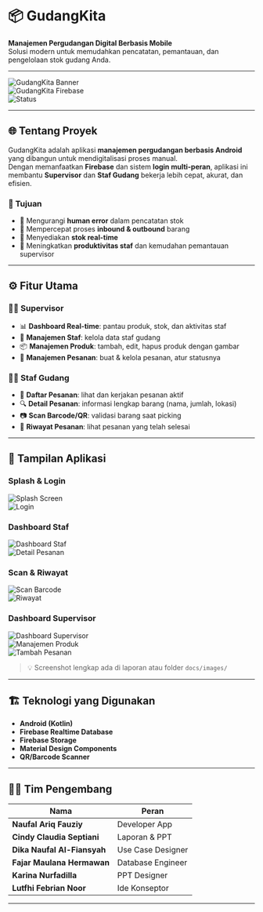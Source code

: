 # 📦 GudangKita  
**Manajemen Pergudangan Digital Berbasis Mobile**  
Solusi modern untuk memudahkan pencatatan, pemantauan, dan pengelolaan stok gudang Anda.  

---

![GudangKita Banner](https://img.shields.io/badge/Android-Kotlin-green?style=for-the-badge&logo=android)  
![GudangKita Firebase](https://img.shields.io/badge/Firebase-RealtimeDB-orange?style=for-the-badge&logo=firebase)  
![Status](https://img.shields.io/badge/Status-Completed-blue?style=for-the-badge)  

---

## 🌐 Tentang Proyek
GudangKita adalah aplikasi **manajemen pergudangan berbasis Android** yang dibangun untuk mendigitalisasi proses manual.  
Dengan memanfaatkan **Firebase** dan sistem **login multi-peran**, aplikasi ini membantu **Supervisor** dan **Staf Gudang** bekerja lebih cepat, akurat, dan efisien.

### 🎯 Tujuan
- 🔹 Mengurangi **human error** dalam pencatatan stok  
- 🔹 Mempercepat proses **inbound & outbound** barang  
- 🔹 Menyediakan **stok real-time**  
- 🔹 Meningkatkan **produktivitas staf** dan kemudahan pemantauan supervisor  

---

## ⚙️ Fitur Utama

### 👨‍💼 Supervisor
- 📊 **Dashboard Real-time**: pantau produk, stok, dan aktivitas staf  
- 👥 **Manajemen Staf**: kelola data staf gudang  
- 📦 **Manajemen Produk**: tambah, edit, hapus produk dengan gambar  
- 📑 **Manajemen Pesanan**: buat & kelola pesanan, atur statusnya  

### 👷‍♂️ Staf Gudang
- 📝 **Daftar Pesanan**: lihat dan kerjakan pesanan aktif  
- 🔍 **Detail Pesanan**: informasi lengkap barang (nama, jumlah, lokasi)  
- 📷 **Scan Barcode/QR**: validasi barang saat picking  
- 📜 **Riwayat Pesanan**: lihat pesanan yang telah selesai  

---

## 📱 Tampilan Aplikasi

### Splash & Login
![Splash Screen](docs/images/splash.png)  
![Login](docs/images/login.png)

### Dashboard Staf
![Dashboard Staf](docs/images/dashboard_staff.png)  
![Detail Pesanan](docs/images/detail_pesanan.png)  

### Scan & Riwayat
![Scan Barcode](docs/images/scan.png)  
![Riwayat](docs/images/riwayat.png)  

### Dashboard Supervisor
![Dashboard Supervisor](docs/images/dashboard_supervisor.png)  
![Manajemen Produk](docs/images/produk.png)  
![Tambah Pesanan](docs/images/tambah_pesanan.png)  

> 💡 Screenshot lengkap ada di laporan atau folder `docs/images/`

---

## 🏗️ Teknologi yang Digunakan
- **Android (Kotlin)**
- **Firebase Realtime Database**
- **Firebase Storage**
- **Material Design Components**
- **QR/Barcode Scanner**

---

## 👩‍💻 Tim Pengembang

| Nama                     | Peran                     |
|---------------------------|---------------------------|
| **Naufal Ariq Fauziy**   | Developer App             |
| **Cindy Claudia Septiani** | Laporan & PPT           |
| **Dika Naufal Al-Fiansyah** | Use Case Designer      |
| **Fajar Maulana Hermawan** | Database Engineer       |
| **Karina Nurfadilla**     | PPT Designer             |
| **Lutfhi Febrian Noor**   | Ide Konseptor            |

---


